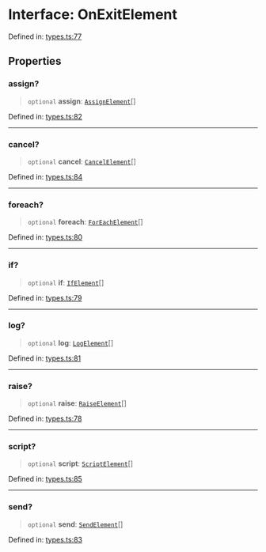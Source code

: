 # Interface: OnExitElement

Defined in: [types.ts:77](https://github.com/caweinshenker/sxcml-js/blob/957847bdc6405b8502a575517be9bde5a1c195dc/src/types.ts#L77)

## Properties

### assign?

> `optional` **assign**: [`AssignElement`](AssignElement.md)[]

Defined in: [types.ts:82](https://github.com/caweinshenker/sxcml-js/blob/957847bdc6405b8502a575517be9bde5a1c195dc/src/types.ts#L82)

***

### cancel?

> `optional` **cancel**: [`CancelElement`](CancelElement.md)[]

Defined in: [types.ts:84](https://github.com/caweinshenker/sxcml-js/blob/957847bdc6405b8502a575517be9bde5a1c195dc/src/types.ts#L84)

***

### foreach?

> `optional` **foreach**: [`ForEachElement`](ForEachElement.md)[]

Defined in: [types.ts:80](https://github.com/caweinshenker/sxcml-js/blob/957847bdc6405b8502a575517be9bde5a1c195dc/src/types.ts#L80)

***

### if?

> `optional` **if**: [`IfElement`](IfElement.md)[]

Defined in: [types.ts:79](https://github.com/caweinshenker/sxcml-js/blob/957847bdc6405b8502a575517be9bde5a1c195dc/src/types.ts#L79)

***

### log?

> `optional` **log**: [`LogElement`](LogElement.md)[]

Defined in: [types.ts:81](https://github.com/caweinshenker/sxcml-js/blob/957847bdc6405b8502a575517be9bde5a1c195dc/src/types.ts#L81)

***

### raise?

> `optional` **raise**: [`RaiseElement`](RaiseElement.md)[]

Defined in: [types.ts:78](https://github.com/caweinshenker/sxcml-js/blob/957847bdc6405b8502a575517be9bde5a1c195dc/src/types.ts#L78)

***

### script?

> `optional` **script**: [`ScriptElement`](ScriptElement.md)[]

Defined in: [types.ts:85](https://github.com/caweinshenker/sxcml-js/blob/957847bdc6405b8502a575517be9bde5a1c195dc/src/types.ts#L85)

***

### send?

> `optional` **send**: [`SendElement`](SendElement.md)[]

Defined in: [types.ts:83](https://github.com/caweinshenker/sxcml-js/blob/957847bdc6405b8502a575517be9bde5a1c195dc/src/types.ts#L83)
